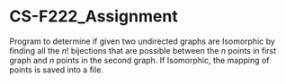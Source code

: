 # CS-F222_Assignment
Program to determine if given two undirected graphs are Isomorphic by finding all the $n!$ bijections that are possible between the $n$ points in first graph and $n$ points in the second graph. If Isomorphic, the mapping of points is saved into a file.
